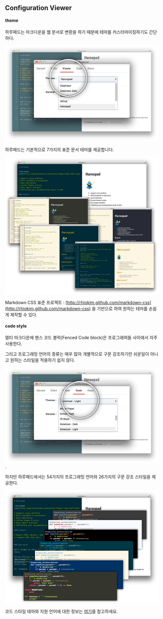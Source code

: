 ## Configuration Viewer

#### theme

하루패드는 마크다운을 웹 문서로 변환을 하기 때문에 테마를 커스터마이징하기도 간단하다.

![](images/theme-0.png)

하루패드는 기본적으로 7가지의 표준 문서 테마를 제공합니다.

![](images/theme-2.png)

Markdown CSS 표준 프로젝트 : [http://rhiokim.github.com/markdown-css](http://rhiokim.github.com/markdown-css) 을 기반으로 하여 원하는 테마를 손쉽게 제작할 수 있다.

#### code style

멀티 마크다운에 팬스 코드 블럭(Fenced Code block)은 프로그래머들 사이에서 자주 사용한다.

그리고 프로그래밍 언어의 종류는 매우 많아 개별적으로 구문 강조하기란 쉬운일이 아니고 원하는 스타일을 적용하기 쉽지 않다.

![](images/theme-1.png).

하지만 하루패드에서는 54가지의 프로그래밍 언어와 26가지의 구문 강조 스타일을 제공한다.

![](images/theme-3.png)

코드 스타일 테마와 지원 언어에 대한 정보는 [여기](http://softwaremaniacs.org/media/soft/highlight/test.html)를 참고하세요.

